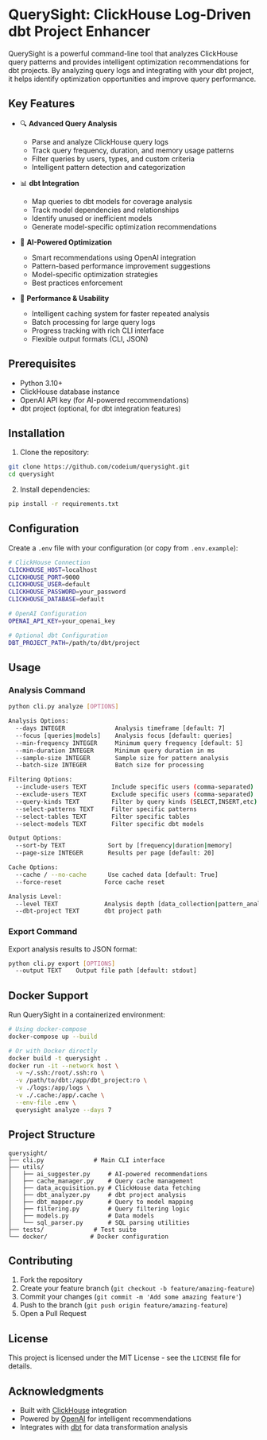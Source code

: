 # QuerySight: ClickHouse Log-Driven dbt Project Enhancer

QuerySight is a powerful command-line tool that analyzes ClickHouse query patterns and provides intelligent optimization recommendations for dbt projects. By analyzing query logs and integrating with your dbt project, it helps identify optimization opportunities and improve query performance.

## Key Features

- 🔍 **Advanced Query Analysis**
  - Parse and analyze ClickHouse query logs
  - Track query frequency, duration, and memory usage patterns
  - Filter queries by users, types, and custom criteria
  - Intelligent pattern detection and categorization

- 📊 **dbt Integration**
  - Map queries to dbt models for coverage analysis
  - Track model dependencies and relationships
  - Identify unused or inefficient models
  - Generate model-specific optimization recommendations

- 🤖 **AI-Powered Optimization**
  - Smart recommendations using OpenAI integration
  - Pattern-based performance improvement suggestions
  - Model-specific optimization strategies
  - Best practices enforcement

- 💾 **Performance & Usability**
  - Intelligent caching system for faster repeated analysis
  - Batch processing for large query logs
  - Progress tracking with rich CLI interface
  - Flexible output formats (CLI, JSON)

## Prerequisites

- Python 3.10+
- ClickHouse database instance
- OpenAI API key (for AI-powered recommendations)
- dbt project (optional, for dbt integration features)

## Installation

1. Clone the repository:
```bash
git clone https://github.com/codeium/querysight.git
cd querysight
```

2. Install dependencies:
```bash
pip install -r requirements.txt
```

## Configuration

Create a `.env` file with your configuration (or copy from `.env.example`):

```bash
# ClickHouse Connection
CLICKHOUSE_HOST=localhost
CLICKHOUSE_PORT=9000
CLICKHOUSE_USER=default
CLICKHOUSE_PASSWORD=your_password
CLICKHOUSE_DATABASE=default

# OpenAI Configuration
OPENAI_API_KEY=your_openai_key

# Optional dbt Configuration
DBT_PROJECT_PATH=/path/to/dbt/project
```

## Usage

### Analysis Command

```bash
python cli.py analyze [OPTIONS]

Analysis Options:
  --days INTEGER              Analysis timeframe [default: 7]
  --focus [queries|models]    Analysis focus [default: queries]
  --min-frequency INTEGER     Minimum query frequency [default: 5]
  --min-duration INTEGER      Minimum query duration in ms
  --sample-size INTEGER       Sample size for pattern analysis
  --batch-size INTEGER        Batch size for processing

Filtering Options:
  --include-users TEXT       Include specific users (comma-separated)
  --exclude-users TEXT       Exclude specific users (comma-separated)
  --query-kinds TEXT         Filter by query kinds (SELECT,INSERT,etc)
  --select-patterns TEXT     Filter specific patterns
  --select-tables TEXT       Filter specific tables
  --select-models TEXT       Filter specific dbt models

Output Options:
  --sort-by TEXT            Sort by [frequency|duration|memory]
  --page-size INTEGER       Results per page [default: 20]

Cache Options:
  --cache / --no-cache      Use cached data [default: True]
  --force-reset            Force cache reset

Analysis Level:
  --level TEXT             Analysis depth [data_collection|pattern_analysis|dbt_integration|optimization]
  --dbt-project TEXT       dbt project path
```

### Export Command

Export analysis results to JSON format:

```bash
python cli.py export [OPTIONS]
  --output TEXT    Output file path [default: stdout]
```

## Docker Support

Run QuerySight in a containerized environment:

```bash
# Using docker-compose
docker-compose up --build

# Or with Docker directly
docker build -t querysight .
docker run -it --network host \
  -v ~/.ssh:/root/.ssh:ro \
  -v /path/to/dbt:/app/dbt_project:ro \
  -v ./logs:/app/logs \
  -v ./.cache:/app/.cache \
  --env-file .env \
  querysight analyze --days 7
```

## Project Structure

```
querysight/
├── cli.py              # Main CLI interface
├── utils/
│   ├── ai_suggester.py     # AI-powered recommendations
│   ├── cache_manager.py    # Query cache management
│   ├── data_acquisition.py # ClickHouse data fetching
│   ├── dbt_analyzer.py     # dbt project analysis
│   ├── dbt_mapper.py       # Query to model mapping
│   ├── filtering.py        # Query filtering logic
│   ├── models.py           # Data models
│   └── sql_parser.py       # SQL parsing utilities
├── tests/              # Test suite
└── docker/            # Docker configuration
```

## Contributing

1. Fork the repository
2. Create your feature branch (`git checkout -b feature/amazing-feature`)
3. Commit your changes (`git commit -m 'Add some amazing feature'`)
4. Push to the branch (`git push origin feature/amazing-feature`)
5. Open a Pull Request

## License

This project is licensed under the MIT License - see the `LICENSE` file for details.

## Acknowledgments

- Built with [ClickHouse](https://clickhouse.com/) integration
- Powered by [OpenAI](https://openai.com/) for intelligent recommendations
- Integrates with [dbt](https://www.getdbt.com/) for data transformation analysis
